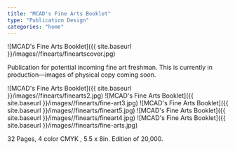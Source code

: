 ```yaml
---
title: "MCAD's Fine Arts Booklet"
type: "Publication Design"
categories: "home"
---
```


![MCAD's Fine Arts Booklet]({{ site.baseurl }}/images//finearts/fineartscover.jpg)

Publication for potential incoming fine art freshman. This is currently in production—images of physical copy coming soon.

![MCAD's Fine Arts Booklet]({{ site.baseurl }}/images//finearts/finearts2.jpg)
![MCAD's Fine Arts Booklet]({{ site.baseurl }}/images//finearts/fine-art3.jpg)
![MCAD's Fine Arts Booklet]({{ site.baseurl }}/images//finearts/fineart5.jpg)
![MCAD's Fine Arts Booklet]({{ site.baseurl }}/images//finearts/fineart4.jpg)
![MCAD's Fine Arts Booklet]({{ site.baseurl }}/images//finearts/fine-arts.jpg)

32 Pages, 4 color CMYK , 5.5 x 8in. Edition of 20,000.
